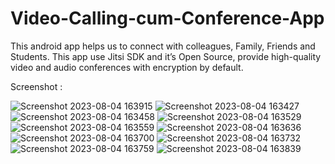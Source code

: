 # Video-Calling-cum-Conference-App
This android app helps  us to connect with colleagues, Family, Friends and Students.  This app use Jitsi SDK and it’s Open Source, provide high-quality video and audio conferences with encryption by default.

Screenshot : 


![Screenshot 2023-08-04 163915](https://github.com/SaranshGupta6/Video-Calling-cum-Conference-App/assets/83112564/71b3c85a-a351-44ff-90d3-5794b2c91122)
![Screenshot 2023-08-04 163427](https://github.com/SaranshGupta6/Video-Calling-cum-Conference-App/assets/83112564/75d1e5b6-cf02-4c60-a2dd-e87593a44c3a)
![Screenshot 2023-08-04 163458](https://github.com/SaranshGupta6/Video-Calling-cum-Conference-App/assets/83112564/cd3c8649-f9fe-40a0-b57d-18f9aaaf81e2)
![Screenshot 2023-08-04 163529](https://github.com/SaranshGupta6/Video-Calling-cum-Conference-App/assets/83112564/0fbda755-86f4-4f26-81e8-3242102b94d5)
![Screenshot 2023-08-04 163559](https://github.com/SaranshGupta6/Video-Calling-cum-Conference-App/assets/83112564/6a86133f-9b26-4ab3-b3a1-6142040512c5)
![Screenshot 2023-08-04 163636](https://github.com/SaranshGupta6/Video-Calling-cum-Conference-App/assets/83112564/ee37c65d-dbcf-45fe-bca5-a8cb2330d0c4)
![Screenshot 2023-08-04 163700](https://github.com/SaranshGupta6/Video-Calling-cum-Conference-App/assets/83112564/488ec8b2-506f-403d-b6b1-4a0c6672ed8d)
![Screenshot 2023-08-04 163732](https://github.com/SaranshGupta6/Video-Calling-cum-Conference-App/assets/83112564/84cc9627-854a-40a3-9287-ef6da3ea966f)
![Screenshot 2023-08-04 163759](https://github.com/SaranshGupta6/Video-Calling-cum-Conference-App/assets/83112564/57ca8a5c-ae29-4612-8f95-30b70f77903c)
![Screenshot 2023-08-04 163839](https://github.com/SaranshGupta6/Video-Calling-cum-Conference-App/assets/83112564/0f8afd9a-a1f9-4d90-ac85-bd43673dc150)
